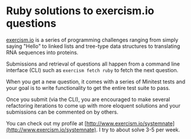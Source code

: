 # Ruby solutions to exercism.io questions

[exercism.io](http://www.exercism.io) is a series of programming challenges ranging from simply saying "Hello"
to linked lists and tree-type data structures to translating RNA sequences into proteins.

Submissions and retrieval of questions all happen from a command line interface (CLI) such as `exercism fetch ruby` to fetch the next question.

When you get a new question, it comes with a series of Minitest tests and your goal is to write functionality to get the entire test suite to pass.

Once you submit (via the CLI), you are encouraged to make several refactoring iterations to come up with more eloquent solutions and your submissions can
be commented on by others.

You can check out my profile at [http://www.exercism.io/systemnate](http://www.exercism.io/systemnate).  I try to about solve 3-5 per week.
